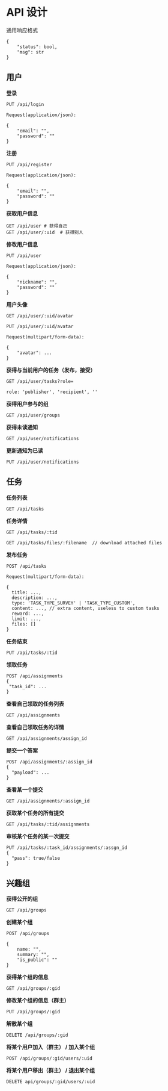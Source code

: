 # API 设计

通用响应格式

```
{
    "status": bool,
    "msg": str
}
```



## 用户

**登录**

```
PUT /api/login

Request(application/json):

{
    "email": "",
    "password": ""
}
```



**注册**

```
PUT /api/register

Request(application/json):

{
    "email": "",
    "password": ""
}
```



**获取用户信息**

```
GET /api/user # 获得自己
GET /api/user/:uid  # 获得别人
```



**修改用户信息**

```
PUT /api/user

Request(application/json):

{
    "nickname": "",
    "password": ""
}
```



**用户头像**

```
GET /api/user/:uid/avatar

PUT /api/user/:uid/avatar

Request(multipart/form-data):

{
    "avatar": ...
}
```



**获得与当前用户的任务（发布，接受）**

```
GET /api/user/tasks?role=

role: 'publisher', 'recipient', ''
```



**获得用户参与的组**

```
GET /api/user/groups
```



**获得未读通知**

```
GET /api/user/notifications
```



**更新通知为已读**

```
PUT /api/user/notifications
```





## 任务

**任务列表**

```
GET /api/tasks
```



**任务详情**

```
GET /api/tasks/:tid

GET /api/tasks/files/:filename  // download attached files
```



**发布任务**

```
POST /api/tasks

Request(multipart/form-data):

{
  title: ...,
  description: ...,
  type: 'TASK_TYPE_SURVEY' | 'TASK_TYPE_CUSTOM',
  content: ..., // extra content, useless to custom tasks
  reward: ...,
  limit: ...,
  files: []
}
```



**任务结束**

```
PUT /api/tasks/:tid
```



**领取任务**

```
POST /api/assignments
{
 "task_id": ...
}
```



**查看自己领取的任务列表**

```
GET /api/assignments
```



**查看自己领取任务的详情**

```
GET /api/assignments/assign_id
```



**提交一个答案**

```
POST /api/assignments/:assign_id
{
  "payload": ...
}
```



**查看某一个提交**

```
GET /api/assignments/:assign_id
```



**获取某个任务的所有提交**

```
GET /api/tasks/:tid/assignments
```



**审核某个任务的某一次提交**

```
PUT /api/tasks/:task_id/assignments/:assgn_id
{
  "pass": true/false
}
```



## 兴趣组

**获得公开的组**

```
GET /api/groups
```



**创建某个组**

```
POST /api/groups

{
    name: "",
    summary: "",
    "is_public": ""
}
```



**获得某个组的信息**

```
GET /api/groups/:gid
```



**修改某个组的信息（群主）**

```
PUT /api/groups/:gid
```



**解散某个组**

```
DELETE /api/groups/:gid
```



**将某个用户加入（群主） /  加入某个组**

```
POST /api/groups/:gid/users/:uid
```



**将某个用户移出（群主） / 退出某个组**

```
DELETE api/groups/:gid/users/:uid
```



